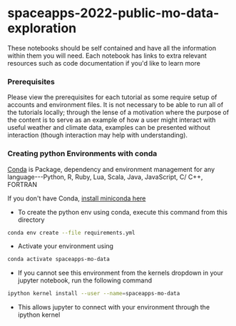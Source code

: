 # spaceapps-2022-public-mo-data-exploration

These notebooks should be self contained and have all the information within them you will need. Each notebook has links to extra relevant resources such as code documentation if you'd like to learn more

### Prerequisites

Please view the prerequisites for each tutorial as some require setup of accounts and environment files. It is not necessary to be able to run all of the tutorials locally; through the lense of a motivation where the purpose of the content is to serve as an example of how a user might interact with useful weather and climate data, examples can be presented without interaction (though interaction may help with understanding).

### Creating python Environments with conda 

[Conda](https://docs.conda.io/projects/conda/en/latest/) is Package, dependency and environment management for any language---Python, R, Ruby, Lua, Scala, Java, JavaScript, C/ C++, FORTRAN

If you don't have Conda, [install miniconda here](https://docs.conda.io/en/latest/miniconda.html)

* To create the python env using conda, execute this command from this directory 

```bash
conda env create --file requirements.yml
```

* Activate your environment using 

```bash
conda activate spaceapps-mo-data
```


* If you cannot see this environment from the kernels dropdown in your jupyter notebook, run the following command 

```bash
ipython kernel install --user --name=spaceapps-mo-data
```

* This allows jupyter to connect with your environment through the ipython kernel 